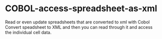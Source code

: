 # COBOL-access-spreadsheet-as-xml
Read or even update spreadsheets that are converted to xml with Cobol 
Convert speadsheet to XML and then you can read through it and access the individual cell data. 
